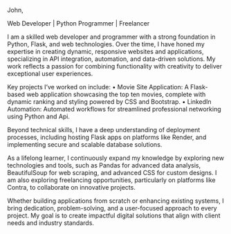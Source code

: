 John,

Web Developer | Python Programmer | Freelancer

I am a skilled web developer and programmer with a strong foundation in Python, Flask, and web technologies. Over the time, I have honed my expertise in creating dynamic, responsive websites and applications, specializing in API integration, automation, and data-driven solutions. My work reflects a passion for combining functionality with creativity to deliver exceptional user experiences.

Key projects I’ve worked on include:
	•	Movie Site Application: A Flask-based web application showcasing the top ten movies, complete with dynamic ranking and styling powered by CSS and Bootstrap.
	•	LinkedIn Automation: Automated workflows for streamlined professional networking using Python and Api.

Beyond technical skills, I have a deep understanding of deployment processes, including hosting Flask apps on platforms like Render, and implementing secure and scalable database solutions.

As a lifelong learner, I continuously expand my knowledge by exploring new technologies and tools, such as Pandas for advanced data analysis, BeautifulSoup for web scraping, and advanced CSS for custom designs. I am also exploring freelancing opportunities, particularly on platforms like Contra, to collaborate on innovative projects.

Whether building applications from scratch or enhancing existing systems, I bring dedication, problem-solving, and a user-focused approach to every project. My goal is to create impactful digital solutions that align with client needs and industry standards.


<!---
jmmapunda/jmmapunda is a ✨ special ✨ repository because its `README.md` (this file) appears on your GitHub profile.
You can click the Preview link to take a look at your changes.
--->
